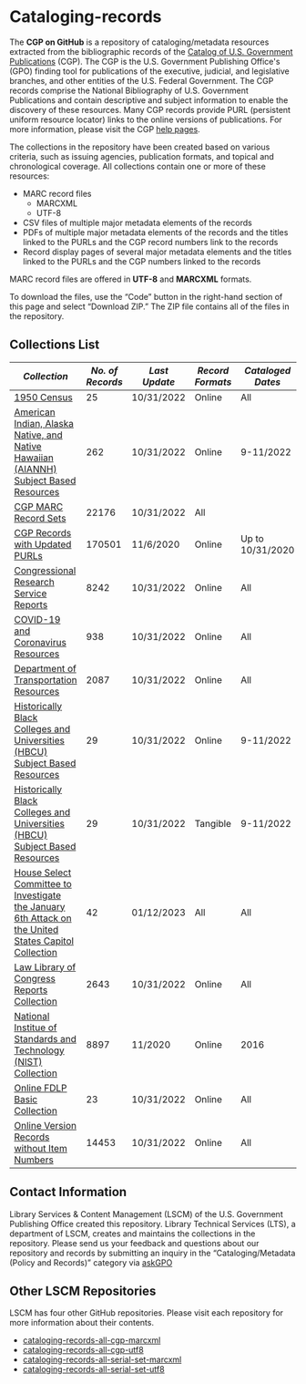 # Cataloging-records

The **CGP on GitHub** is a repository of cataloging/metadata resources extracted from the bibliographic records of the  [Catalog of U.S. Government Publications](https://catalog.gpo.gov) (CGP). The CGP is the U.S. Government Publishing Office's (GPO) finding tool for publications of the executive, judicial, and legislative branches, and other entities of the U.S. Federal Government. The CGP records comprise the National Bibliography of U.S. Government Publications and contain descriptive and subject information to enable the discovery of these resources. Many CGP records provide PURL (persistent uniform resource locator) links to the online versions of publications. For more information, please visit the CGP [help pages](https://catalog.gpo.gov/cgphelp/en/help.html).

The collections in the repository have been created based on various criteria, such as issuing agencies, publication formats, and topical and chronological coverage. All collections contain one or more of these resources:

- MARC record files
  - MARCXML
  - UTF-8
- CSV files of multiple major metadata elements of the records
- PDFs of multiple major metadata elements of the records and the titles linked to the PURLs and the CGP record numbers link to the records
- Record display pages of several major metadata elements and the titles linked to the PURLs and the CGP numbers linked to the records

MARC record files are offered in **UTF-8** and **MARCXML** formats.  

To download the files, use the “Code” button in the right-hand section of this page and select “Download ZIP.” The ZIP file contains all of the files in the repository.

## Collections List

| *Collection*       | *No. of Records*       | *Last Update*       | *Record Formats*       | *Cataloged Dates*
-----------------|-----------------|-----------------|-----------------|-----------------
| [1950 Census](https://github.com/usgpo/cataloging-records/tree/main/1950_Census_Collection) | 25 | 10/31/2022 | Online | All |
| [American Indian, Alaska Native, and Native Hawaiian (AIANNH) Subject Based Resources](https://github.com/usgpo/cataloging-records/tree/main/AIANNH_Subject-Based-Resources) | 262 | 10/31/2022 | Online | 9-11/2022 |
| [CGP MARC Record Sets](https://github.com/usgpo/cataloging-records/tree/main/CGP_MARC_Records) | 22176 | 10/31/2022 | All |  |
| [CGP Records with Updated PURLs](https://github.com/usgpo/cataloging-records/tree/main/CGP_Records_with_Updated_PURLs) | 170501 | 11/6/2020 | Online | Up to 10/31/2020 |
| [Congressional Research Service Reports](https://github.com/usgpo/cataloging-records/tree/main/Congressional_Research_Service_Reports) | 8242 | 10/31/2022 | Online | All |
| [COVID-19 and Coronavirus Resources](https://github.com/usgpo/cataloging-records/tree/main/COVID-19_Coronavirus) | 938 | 10/31/2022 | Online | All |
| [Department of Transportation Resources](https://github.com/usgpo/cataloging-records/tree/main/Department_of_Transportation) | 2087 | 10/31/2022 | Online | All |
| [Historically Black Colleges and Universities (HBCU) Subject Based Resources](https://github.com/usgpo/cataloging-records/tree/main/HBCU_Subject-Based-Resources) | 29 | 10/31/2022 | Online | 9-11/2022 |
| [Historically Black Colleges and Universities (HBCU) Subject Based Resources](https://github.com/usgpo/cataloging-records/tree/main/HBCU_Subject-Based-Resources) | 29 | 10/31/2022 | Tangible | 9-11/2022 |
| [House Select Committee to Investigate the January 6th Attack on the United States Capitol Collection](https://github.com/usgpo/cataloging-records/tree/main/Jan6_Committee) | 42 | 01/12/2023 | All | All |
| [Law Library of Congress Reports Collection](https://github.com/usgpo/cataloging-records/tree/main/Law_Library_Congress) | 2643 | 10/31/2022 | Online | All |
| [National Institue of Standards and Technology (NIST) Collection](https://github.com/usgpo/cataloging-records/tree/main/NIST_Collection) | 8897 | 11/2020 | Online | 2016 |
| [Online FDLP Basic Collection](https://github.com/usgpo/cataloging-records/tree/main/Online_FDLP_Basic_Collection) | 23 | 10/31/2022 | Online | All |
| [Online Version Records without Item Numbers](https://github.com/usgpo/cataloging-records/tree/main/Online_version_records_without_item_numbers) | 14453 | 10/31/2022 | Online | All |

## Contact Information

Library Services & Content Management (LSCM) of the U.S. Government Publishing Office created this repository. Library Technical Services (LTS), a department of LSCM, creates and maintains the collections in the repository.
Please send us your feedback and questions about our repository and records by submitting an inquiry in the “Cataloging/Metadata (Policy and Records)” category via [askGPO](https://ask.gpo.gov/s/)

## Other LSCM Repositories

LSCM has four other GitHub repositories. Please visit each repository for more information about their contents.

- [cataloging-records-all-cgp-marcxml](https://github.com/usgpo/cataloging-records-all-cgp-marcxml)
- [cataloging-records-all-cgp-utf8](https://github.com/usgpo/cataloging-records-all-cgp-utf8)
- [cataloging-records-all-serial-set-marcxml](https://github.com/usgpo/cataloging-records-serial-set-marcxml)
- [cataloging-records-all-serial-set-utf8](https://github.com/usgpo/cataloging-records-serial-set-utf8)
